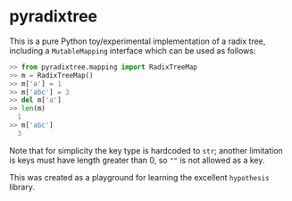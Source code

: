 # pyradixtree

This is a pure Python toy/experimental implementation of a radix tree, including a `MutableMapping` interface which can be used as follows:

```python
>> from pyradixtree.mapping import RadixTreeMap
>> m = RadixTreeMap()
>> m['a'] = 1
>> m['abc'] = 3
>> del m['a']
>> len(m)
  1
>> m['abc']
  3
```

Note that for simplicity the key type is hardcoded to `str`; another limitation is keys must have length greater than 0, so `""` is not allowed as a key. 

This was created as a playground for learning the excellent `hypothesis` library.